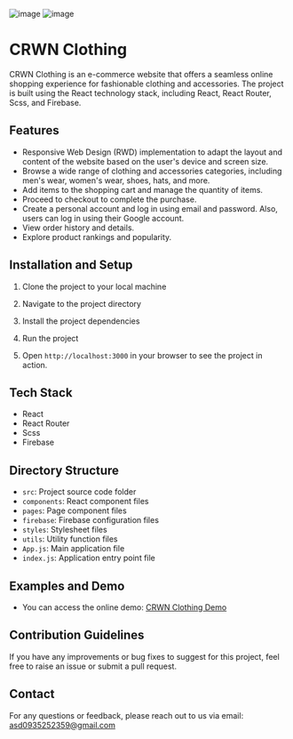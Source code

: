 ![image](https://github.com/YuiChen0207/crwn-clothing/assets/113350158/74152cbe-1b5d-4e05-a4d8-b9586597a98f)
![image](https://github.com/YuiChen0207/crwn-clothing/assets/113350158/c85332db-eaab-497a-9e37-25c15700afaf)



# CRWN Clothing

CRWN Clothing is an e-commerce website that offers a seamless online shopping experience for fashionable clothing and accessories. The project is built using the React technology stack, including React, React Router, Scss, and Firebase.

## Features

- Responsive Web Design (RWD) implementation to adapt the layout and content of the website based on the user's device and screen size.
- Browse a wide range of clothing and accessories categories, including men's wear, women's wear, shoes, hats, and more.
- Add items to the shopping cart and manage the quantity of items.
- Proceed to checkout to complete the purchase.
- Create a personal account and log in using email and password. Also, users can log in using their Google account.
- View order history and details.
- Explore product rankings and popularity.

## Installation and Setup

1. Clone the project to your local machine


2. Navigate to the project directory


3. Install the project dependencies


4. Run the project


5. Open `http://localhost:3000` in your browser to see the project in action.

## Tech Stack

- React
- React Router
- Scss
- Firebase

## Directory Structure

- `src`: Project source code folder
- `components`: React component files
- `pages`: Page component files
- `firebase`: Firebase configuration files
- `styles`: Stylesheet files
- `utils`: Utility function files
- `App.js`: Main application file
- `index.js`: Application entry point file

## Examples and Demo

- You can access the online demo: [CRWN Clothing Demo](https://yuichen0207.github.io/crwn-clothing)

## Contribution Guidelines

If you have any improvements or bug fixes to suggest for this project, feel free to raise an issue or submit a pull request.

## Contact

For any questions or feedback, please reach out to us via email: asd0935252359@gmail.com
